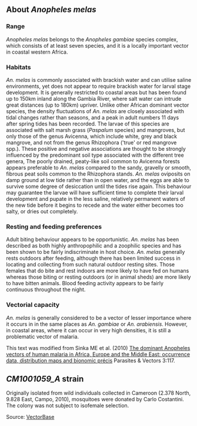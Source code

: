 About *Anopheles melas*
-----------------------

### Range

*Anopheles melas* belongs to the *Anopheles gambiae* species complex,
which consists of at least seven species, and it is a locally important
vector in coastal western Africa.

### Habitats

*An. melas* is commonly associated with brackish water and can utilise
saline environments, yet does not appear to require brackish water for
larval stage development. It is generally restricted to coastal areas
but has been found up to 150km inland along the Gambia River, where salt
water can intrude great distances (up to 180km) upriver. Unlike other
African dominant vector species, the density fluctuations of *An. melas*
are closely associated with tidal changes rather than seasons, and a
peak in adult numbers 11 days after spring tides has been recorded. The
larvae of this species are associated with salt marsh grass (*Paspalum*
species) and mangroves, but only those of the genus Avicenna, which
include white, grey and black mangrove, and not from the genus
Rhizophora ('true' or red mangrove spp.). These positive and negative
associations are thought to be strongly influenced by the predominant
soil type associated with the different tree genera, The poorly drained,
peaty-like soil common to Avicenna forests appears preferable to *An.
melas* compared to the sandy, gravelly or smooth, fibrous peat soils
common to the Rhizophora stands. *An. melas* oviposits on damp ground at
low tide rather than in open water, and the eggs are able to survive
some degree of desiccation until the tides rise again. This behaviour
may guarantee the larvae will have sufficient time to complete their
larval development and pupate in the less saline, relatively permanent
waters of the new tide before it begins to recede and the water either
becomes too salty, or dries out completely.

### Resting and feeding preferences

Adult biting behaviour appears to be opportunistic. *An. melas* has been
described as both highly anthropophilic and a zoophilic species and has
been shown to be fairly indiscriminate in host choice. *An. melas*
generally rests outdoors after feeding, although there has been limited
success in locating and collecting from such natural outdoor resting
sites. Those females that do bite and rest indoors are more likely to
have fed on humans whereas those biting or resting outdoors (or in
animal sheds) are more likely to have bitten animals. Blood feeding
activity appears to be fairly continuous throughout the night.

### Vectorial capacity

*An. melas* is generally considered to be a vector of lesser importance
where it occurs in in the same places as *An. gambiae* or *An.
arabiensis*. However, in coastal areas, where it can occur in very high
densities, it is still a problematic vector of malaria.

This text was modified from Sinka ME et al. (2010) [The dominant
Anopheles vectors of human malaria in Africa, Europe and the Middle
East: occurrence data, distribution maps and bionomic
précis](http://www.parasitesandvectors.com/content/3/1/117) Parasites &
Vectors 3:117.

*CM1001059\_A* strain
---------------------

Originally isolated from wild individuals collected in Cameroon (2.378
North, 9.828 East, Campo, 2010), mosquitoes were donated by Carlo
Costantini. The colony was not subject to isofemale selection.

Source:
[VectorBase](https://www.vectorbase.org/organisms/anopheles-melas)
